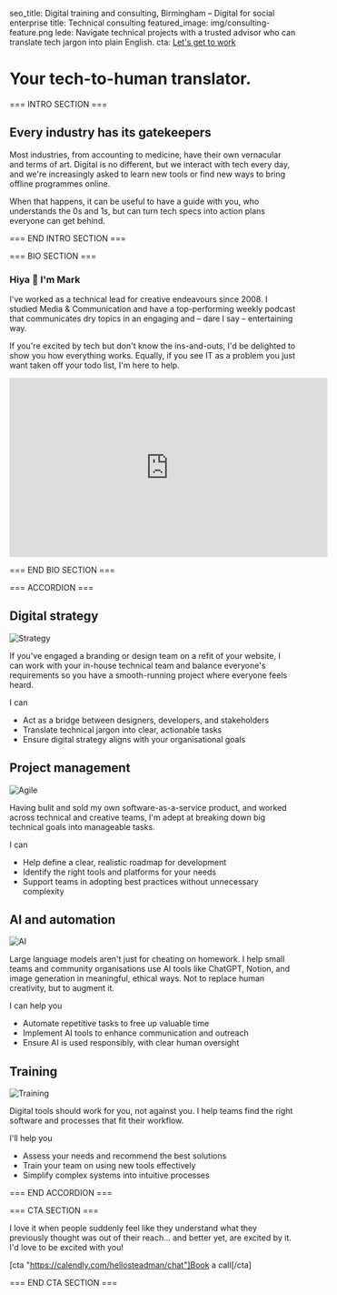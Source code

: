 seo_title: Digital training and consulting, Birmingham – Digital for social enterprise
title: Technical consulting
featured_image: img/consulting-feature.png
lede: Navigate technical projects with a trusted advisor who can translate tech jargon into plain English.
cta: [Let's get to work](https://calendly.com/hellosteadman/chat)

# Your tech-to-human translator.

=== INTRO SECTION ===

## Every industry has its gatekeepers

Most industries, from accounting to medicine, have their own vernacular and terms of art. Digital is no different, but we interact with tech every day, and we're increasingly asked to learn new tools or find new ways to bring offline programmes online.

When that happens, it can be useful to have a guide with you, who understands the 0s and 1s, but can turn tech specs into action plans everyone can get behind.

=== END INTRO SECTION ===

=== BIO SECTION ===

### Hiya 👋 I'm Mark

I've worked as a technical lead for creative endeavours since 2008. I studied Media & Communication and have a top-performing weekly podcast that communicates dry topics in an engaging and – dare I say – entertaining way.

If you're excited by tech but don't know the ins-and-outs, I'd be delighted to show you how everything works. Equally, if you see IT as a problem you just want taken off your todo list, I'm here to help.

<div class="oembed ratio ratio-16x9"><iframe src="https://player.vimeo.com/video/756000118?h=0ba1cc97aa&amp;app_id=122963" width="560" height="315" frameborder="0" title="Summercamp 2022: Mark Steadman - Your Voice is a Beacon"></iframe></div>

=== END BIO SECTION ===

=== ACCORDION ===

## Digital strategy

![Strategy](img/consulting-strategy.jpg)

If you've engaged a branding or design team on a refit of your website, I can work with your in-house technical team and balance everyone's requirements so you have a smooth-running project where everyone feels heard.

I can

- Act as a bridge between designers, developers, and stakeholders
- Translate technical jargon into clear, actionable tasks
- Ensure digital strategy aligns with your organisational goals

## Project management

![Agile](img/consulting-agile.jpg)

Having bulit and sold my own software-as-a-service product, and worked across technical and creative teams, I'm adept at breaking down big technical goals into manageable tasks.

I can

- Help define a clear, realistic roadmap for development
- Identify the right tools and platforms for your needs
- Support teams in adopting best practices without unnecessary complexity

## AI and automation

![AI](img/consulting-ai.jpg)

Large language models aren't just for cheating on homework. I help small teams and community organisations use AI tools like ChatGPT, Notion, and image generation in meaningful, ethical ways. Not to replace human creativity, but to augment it.

I can help you

- Automate repetitive tasks to free up valuable time
- Implement AI tools to enhance communication and outreach
- Ensure AI is used responsibly, with clear human oversight

## Training

![Training](img/consulting-training.jpg)

Digital tools should work for you, not against you. I help teams find the right software and processes that fit their workflow.

I'll help you

- Assess your needs and recommend the best solutions
- Train your team on using new tools effectively
- Simplify complex systems into intuitive processes

=== END ACCORDION ===

=== CTA SECTION ===

I love it when people suddenly feel like they understand what they previously thought was out of their reach... and better yet, are excited by it. I'd love to be excited with you!

[cta "https://calendly.com/hellosteadman/chat"]Book a call[/cta]

=== END CTA SECTION ===

